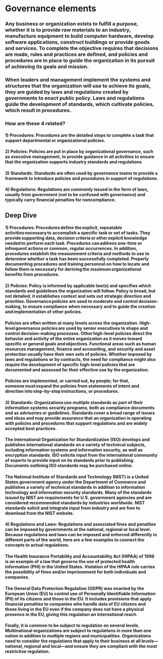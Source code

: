 # Governance elements

### Any business or organization exists to fulfill a purpose, whether it is to provide raw materials to an industry, manufacture equipment to build computer hardware, develop software applications, construct buildings or provide goods and services. To complete the objective requires that decisions are made, rules and practices are defined, and policies and procedures are in place to guide the organization in its pursuit of achieving its goals and mission.

### When leaders and management implement the systems and structures that the organization will use to achieve its goals, they are guided by laws and regulations created by governments to enact public policy. Laws and regulations guide the development of standards, which cultivate policies, which result in procedures.

### How are these 4 related?

#### 1) Procedures: Procedures are the detailed steps to complete a task that support departmental or organizational policies.

#### 2) Policies: Policies are put in place by organizational governance, such as executive management, to provide guidance in all activities to ensure that the organization supports industry standards and regulations

#### 3) Standards: Standards are often used by governance teams to provide a framework to introduce policies and procedures in support of regulations.

#### 4) Regulations: Regulations are commonly issued in the form of laws, usually from government (not to be confused with governance) and typically carry financial penalties for noncompliance.

## Deep Dive

#### 1) Procedures: Procedures define the explicit, repeatable activities necessary to accomplish a specific task or set of tasks. They provide supporting data, decision criteria or other explicit knowledge needed to perform each task. Procedures can address one-time or infrequent actions or common, regular occurrences. In addition, procedures establish the measurement criteria and methods to use to determine whether a task has been successfully completed. Properly documenting procedures and training personnel on how to locate and follow them is necessary for deriving the maximum organizational benefits from procedures.

#### 2) Policies: Policy is informed by applicable law(s) and specifies which standards and guidelines the organization will follow. Policy is broad, but not detailed; it establishes context and sets out strategic direction and priorities. Governance policies are used to moderate and control decision-making, to ensure compliance when necessary and to guide the creation and implementation of other policies.

#### Policies are often written at many levels across the organization. High-level governance policies are used by senior executives to shape and control decision-making processes. Other high-level policies direct the behavior and activity of the entire organization as it moves toward specific or general goals and objectives. Functional areas such as human resources management, finance and accounting, and security and asset protection usually have their own sets of policies. Whether imposed by laws and regulations or by contracts, the need for compliance might also require the development of specific high-level policies that are documented and assessed for their effective use by the organization.

#### Policies are implemented, or carried out, by people; for that, someone must expand the policies from statements of intent and direction into step-by-step instructions, or procedures.

#### 3) Standards: Organizations use multiple standards as part of their information systems security programs, both as compliance documents and as advisories or guidelines. Standards cover a broad range of issues and ideas and may provide assurance that an organization is operating with policies and procedures that support regulations and are widely accepted best practices.

#### The International Organization for Standardization (ISO) develops and publishes international standards on a variety of technical subjects, including information systems and information security, as well as encryption standards. ISO solicits input from the international community of experts to provide input on its standards prior to publishing. Documents outlining ISO standards may be purchased online.

#### The National Institute of Standards and Technology (NIST) is a United States government agency under the Department of Commerce and publishes a variety of technical standards in addition to information technology and information security standards. Many of the standards issued by NIST are requirements for U.S. government agencies and are considered recommended standards by industries worldwide. NIST standards solicit and integrate input from industry and are free to download from the NIST website.

#### 4) Regulations and Laws: Regulations and associated fines and penalties can be imposed by governments at the national, regional or local level. Because regulations and laws can be imposed and enforced differently in different parts of the world, here are a few examples to connect the concepts to actual regulations.

#### The Health Insurance Portability and Accountability Act (HIPAA) of 1996 is an example of a law that governs the use of protected health information (PHI) in the United States. Violation of the HIPAA rule carries the possibility of fines and/or imprisonment for both individuals and companies.

#### The General Data Protection Regulation (GDPR) was enacted by the European Union (EU) to control use of Personally Identifiable Information (PII) of its citizens and those in the EU. It includes provisions that apply financial penalties to companies who handle data of EU citizens and those living in the EU even if the company does not have a physical presence in the EU, giving this regulation an international reach.

#### Finally, it is common to be subject to regulation on several levels. Multinational organizations are subject to regulations in more than one nation in addition to multiple regions and municipalities. Organizations need to consider the regulations that apply to their business at all levels—national, regional and local—and ensure they are compliant with the most restrictive regulation.
